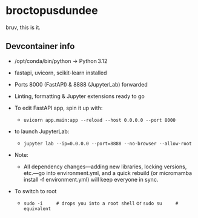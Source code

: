 # broctopusdundee
bruv, this is it.

## Devcontainer info

-   /opt/conda/bin/python → Python 3.12

-   fastapi, uvicorn, scikit-learn installed

-   Ports 8000 (FastAPI) & 8888 (JupyterLab) forwarded

-   Linting, formatting & Jupyter extensions ready to go

-   To edit FastAPI app, spin it up with:

    -   `uvicorn app.main:app --reload --host 0.0.0.0 --port 8000`

-   to launch JupyterLab:

    -   `jupyter lab --ip=0.0.0.0 --port=8888 --no-browser --allow-root`

-   Note:

    -   All dependency changes—adding new libraries, locking versions, etc.—go into environment.yml, and a quick rebuild (or micromamba install -f environment.yml) will keep everyone in sync.

-   To switch to root
    -   `sudo -i     # drops you into a root shell` or `sudo su     # equivalent`
